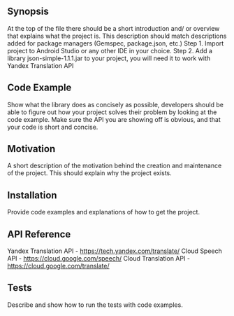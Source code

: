 ## Synopsis
At the top of the file there should be a short introduction and/ or overview that explains what the project is. This description should match descriptions added for package managers (Gemspec, package.json, etc.)
Step 1. Import project to Android Studio or any other IDE in your choice. 
Step 2. Add a library json-simple-1.1.1.jar to your project, you will need it to work with Yandex Translation API
## Code Example
Show what the library does as concisely as possible, developers should be able to figure out how your project solves their problem by looking at the code example. Make sure the API you are showing off is obvious, and that your code is short and concise.
## Motivation
A short description of the motivation behind the creation and maintenance of the project. This should explain why the project exists.
## Installation
Provide code examples and explanations of how to get the project.
## API Reference
Yandex Translation API - https://tech.yandex.com/translate/
Cloud Speech API - https://cloud.google.com/speech/
Cloud Translation API - https://cloud.google.com/translate/
## Tests
Describe and show how to run the tests with code examples.

